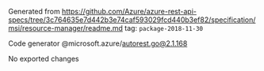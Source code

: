 Generated from https://github.com/Azure/azure-rest-api-specs/tree/3c764635e7d442b3e74caf593029fcd440b3ef82/specification/msi/resource-manager/readme.md tag: `package-2018-11-30`

Code generator @microsoft.azure/autorest.go@2.1.168

No exported changes